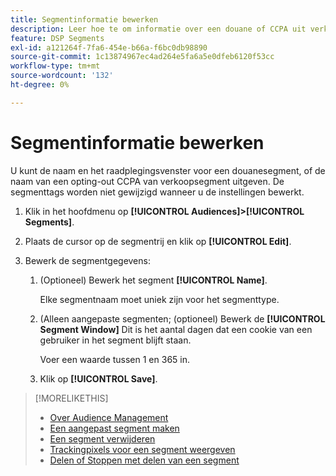 ```yaml
---
title: Segmentinformatie bewerken
description: Leer hoe te om informatie over een douane of CCPA uit verkoopsegment uit te geven.
feature: DSP Segments
exl-id: a121264f-7fa6-454e-b66a-f6bc0db98890
source-git-commit: 1c13874967ec4ad264e5fa6a5e0dfeb6120f53cc
workflow-type: tm+mt
source-wordcount: '132'
ht-degree: 0%

---
```


# Segmentinformatie bewerken

U kunt de naam en het raadplegingsvenster voor een douanesegment, of de naam van een opting-out CCPA van verkoopsegment uitgeven. De segmenttags worden niet gewijzigd wanneer u de instellingen bewerkt.

1. Klik in het hoofdmenu op **[!UICONTROL Audiences]>[!UICONTROL Segments]**.

1. Plaats de cursor op de segmentrij en klik op **[!UICONTROL Edit]**.

1. Bewerk de segmentgegevens:

   1. (Optioneel) Bewerk het segment **[!UICONTROL Name]**.

      Elke segmentnaam moet uniek zijn voor het segmenttype.

   1. (Alleen aangepaste segmenten; (optioneel) Bewerk de **[!UICONTROL Segment Window]** Dit is het aantal dagen dat een cookie van een gebruiker in het segment blijft staan.

      Voer een waarde tussen 1 en 365 in.

   1. Klik op **[!UICONTROL Save]**.

>[!MORELIKETHIS]
>
>* [Over Audience Management](audience-about.md)
>* [Een aangepast segment maken](custom-segment-create.md)
>* [Een segment verwijderen](segment-delete.md)
>* [Trackingpixels voor een segment weergeven](segment-view-pixels.md)
>* [Delen of Stoppen met delen van een segment](segment-share.md)

